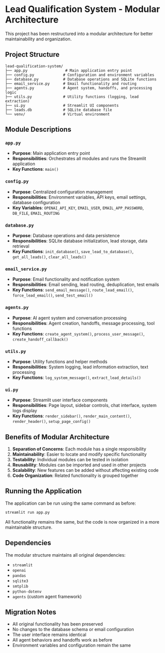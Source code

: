 # Lead Qualification System - Modular Architecture

This project has been restructured into a modular architecture for better maintainability and organization.

## Project Structure

```
lead-qualification-system/
├── app.py                 # Main application entry point
├── config.py             # Configuration and environment variables
├── database.py           # Database operations and SQLite functions
├── email_service.py      # Email functionality and routing
├── agents.py             # Agent system, handoffs, and processing logic
├── utils.py              # Utility functions (logging, lead extraction)
├── ui.py                 # Streamlit UI components
├── leads.db              # SQLite database file
└── venv/                 # Virtual environment
```

## Module Descriptions

### `app.py`
- **Purpose**: Main application entry point
- **Responsibilities**: Orchestrates all modules and runs the Streamlit application
- **Key Functions**: `main()`

### `config.py`
- **Purpose**: Centralized configuration management
- **Responsibilities**: Environment variables, API keys, email settings, database configuration
- **Key Variables**: `OPENAI_API_KEY`, `EMAIL_USER`, `EMAIL_APP_PASSWORD`, `DB_FILE`, `EMAIL_ROUTING`

### `database.py`
- **Purpose**: Database operations and data persistence
- **Responsibilities**: SQLite database initialization, lead storage, data retrieval
- **Key Functions**: `init_database()`, `save_lead_to_database()`, `get_all_leads()`, `clear_all_leads()`

### `email_service.py`
- **Purpose**: Email functionality and notification system
- **Responsibilities**: Email sending, lead routing, deduplication, test emails
- **Key Functions**: `send_email_message()`, `route_lead_email()`, `force_lead_email()`, `send_test_email()`

### `agents.py`
- **Purpose**: AI agent system and conversation processing
- **Responsibilities**: Agent creation, handoffs, message processing, tool functions
- **Key Functions**: `create_agent_system()`, `process_user_message()`, `create_handoff_callback()`

### `utils.py`
- **Purpose**: Utility functions and helper methods
- **Responsibilities**: System logging, lead information extraction, text processing
- **Key Functions**: `log_system_message()`, `extract_lead_details()`

### `ui.py`
- **Purpose**: Streamlit user interface components
- **Responsibilities**: Page layout, sidebar controls, chat interface, system logs display
- **Key Functions**: `render_sidebar()`, `render_main_content()`, `render_header()`, `setup_page_config()`

## Benefits of Modular Architecture

1. **Separation of Concerns**: Each module has a single responsibility
2. **Maintainability**: Easier to locate and modify specific functionality
3. **Testability**: Individual modules can be tested in isolation
4. **Reusability**: Modules can be imported and used in other projects
5. **Scalability**: New features can be added without affecting existing code
6. **Code Organization**: Related functionality is grouped together

## Running the Application

The application can be run using the same command as before:

```bash
streamlit run app.py
```

All functionality remains the same, but the code is now organized in a more maintainable structure.

## Dependencies

The modular structure maintains all original dependencies:
- `streamlit`
- `openai`
- `pandas`
- `sqlite3`
- `smtplib`
- `python-dotenv`
- `agents` (custom agent framework)

## Migration Notes

- All original functionality has been preserved
- No changes to the database schema or email configuration
- The user interface remains identical
- All agent behaviors and handoffs work as before
- Environment variables and configuration remain the same

